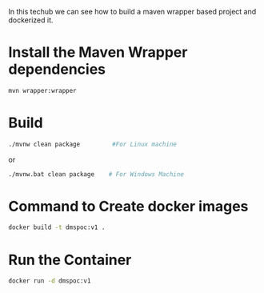 
In this techub we can see  how to build a maven wrapper based project and dockerized it.
# Install the Maven Wrapper dependencies
```bash
mvn wrapper:wrapper
```

# Build

```bash
./mvnw clean package         #For Linux machine 
```

or

```bash
./mvnw.bat clean package    # For Windows Machine
```

# Command to Create docker images

```bash
docker build -t dmspoc:v1 .
```
# Run the Container
```bash
docker run -d dmspoc:v1 
```